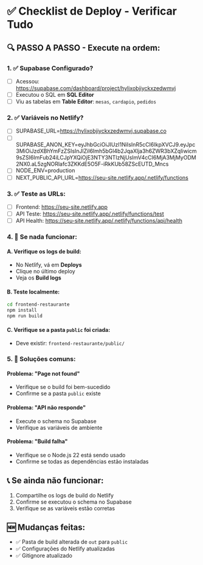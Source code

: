 # ✅ Checklist de Deploy - Verificar Tudo

## 🔍 **PASSO A PASSO - Execute na ordem:**

### 1. ✅ Supabase Configurado?
- [ ] Acessou: https://supabase.com/dashboard/project/hylixobjiyckxzedwmvj
- [ ] Executou o SQL em **SQL Editor**
- [ ] Viu as tabelas em **Table Editor**: `mesas`, `cardapio`, `pedidos`

### 2. ✅ Variáveis no Netlify?
- [ ] SUPABASE_URL=https://hylixobjiyckxzedwmvj.supabase.co
- [ ] SUPABASE_ANON_KEY=eyJhbGciOiJIUzI1NiIsInR5cCI6IkpXVCJ9.eyJpc3MiOiJzdXBhYmFzZSIsInJlZiI6Imh5bGl4b2JqaXlja3h6ZWR3bXZqIiwicm9sZSI6ImFub24iLCJpYXQiOjE3NTY3NTIzNjUsImV4cCI6MjA3MjMyODM2NX0.aL5zgNORlafc3ZKKdE5O5F-iRkKUb58ZScEUTD_Mncs
- [ ] NODE_ENV=production
- [ ] NEXT_PUBLIC_API_URL=https://seu-site.netlify.app/.netlify/functions

### 3. ✅ Teste as URLs:
- [ ] Frontend: https://seu-site.netlify.app
- [ ] API Teste: https://seu-site.netlify.app/.netlify/functions/test
- [ ] API Health: https://seu-site.netlify.app/.netlify/functions/api/health

### 4. 🚨 **Se nada funcionar:**

#### A. Verifique os logs de build:
- No Netlify, vá em **Deploys**
- Clique no último deploy
- Veja os **Build logs**

#### B. Teste localmente:
```bash
cd frontend-restaurante
npm install
npm run build
```

#### C. Verifique se a pasta `public` foi criada:
- Deve existir: `frontend-restaurante/public/`

### 5. 🔧 **Soluções comuns:**

#### Problema: "Page not found"
- Verifique se o build foi bem-sucedido
- Confirme se a pasta `public` existe

#### Problema: "API não responde"
- Execute o schema no Supabase
- Verifique as variáveis de ambiente

#### Problema: "Build falha"
- Verifique se o Node.js 22 está sendo usado
- Confirme se todas as dependências estão instaladas

## 📞 **Se ainda não funcionar:**
1. Compartilhe os logs de build do Netlify
2. Confirme se executou o schema no Supabase
3. Verifique se as variáveis estão corretas

## 🆕 **Mudanças feitas:**
- ✅ Pasta de build alterada de `out` para `public`
- ✅ Configurações do Netlify atualizadas
- ✅ Gitignore atualizado
